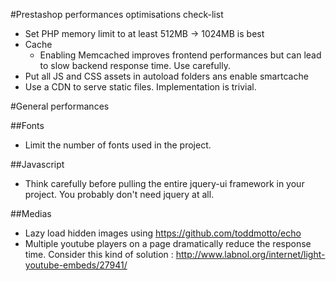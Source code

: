 #Prestashop performances optimisations check-list

- Set PHP memory limit to at least 512MB -> 1024MB is best
- Cache
    - Enabling Memcached improves frontend performances but can lead to slow backend response time. Use carefully.
- Put all JS and CSS assets in autoload folders ans enable smartcache
- Use a CDN to serve static files. Implementation is trivial.

#General performances

##Fonts
- Limit the number of fonts used in the project.

##Javascript
- Think carefully before pulling the entire jquery-ui framework in your project. You probably don't need jquery at all.

##Medias
- Lazy load hidden images using https://github.com/toddmotto/echo
- Multiple youtube players on a page dramatically reduce the response time. Consider this kind of solution : http://www.labnol.org/internet/light-youtube-embeds/27941/

